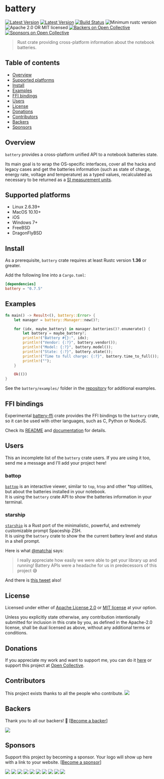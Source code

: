 # battery

[![Latest Version](https://img.shields.io/crates/v/battery.svg)](https://crates.io/crates/battery)
[![Latest Version](https://docs.rs/battery/badge.svg)](https://docs.rs/battery)
[![Build Status](https://github.com/svartalf/rust-battery/workflows/Continuous%20integration/badge.svg)](https://github.com/svartalf/rust-battery/actions?workflow=Continuous+integration)
![Minimum rustc version](https://img.shields.io/badge/rustc-1.36+-yellow.svg)
![Apache 2.0 OR MIT licensed](https://img.shields.io/badge/license-Apache2.0%2FMIT-blue.svg)
[![Backers on Open Collective](https://opencollective.com/rust-battery/backers/badge.svg)](#backers)
[![Sponsors on Open Collective](https://opencollective.com/rust-battery/sponsors/badge.svg)](#sponsors)

> Rust crate providing cross-platform information about the notebook batteries.

## Table of contents

 * [Overview](#overview)
 * [Supported platforms](#supported-platforms)
 * [Install](#install)
 * [Examples](#examples)
 * [FFI bindings](#ffi-bindings)
 * [Users](#users)
 * [License](#license)
 * [Donations](#donations)
 * [Contributors](#contributors)
 * [Backers](#backers)
 * [Sponsors](#sponsors)

## Overview

`battery` provides a cross-platform unified API to a notebook batteries state.

Its main goal is to wrap the OS-specific interfaces, cover all the hacks and legacy cases
and get the batteries information (such as state of charge, energy rate, voltage and temperature)
as a typed values, recalculated as necessary to be returned as a [SI measurement units](https://www.bipm.org/en/measurement-units/).

## Supported platforms

* Linux 2.6.39+
* MacOS 10.10+
* iOS
* Windows 7+
* FreeBSD
* DragonFlyBSD

## Install

As a prerequisite, `battery` crate requires at least Rustc version **1.36** or greater.

Add the following line into a `Cargo.toml`:

```toml
[dependencies]
battery = "0.7.5"
```

## Examples

```rust
fn main() -> Result<(), battery::Error> {
    let manager = battery::Manager::new()?;

    for (idx, maybe_battery) in manager.batteries()?.enumerate() {
        let battery = maybe_battery?;
        println!("Battery #{}:", idx);
        println!("Vendor: {:?}", battery.vendor());
        println!("Model: {:?}", battery.model());
        println!("State: {:?}", battery.state());
        println!("Time to full charge: {:?}", battery.time_to_full());
        println!("");
    }

    Ok(())
}
```

See the `battery/examples/` folder in the [repository](https://github.com/svartalf/rust-battery/blob/master/battery/examples/simple.rs)
for additional examples.

## FFI bindings

Experimental [battery-ffi](https://crates.io/crates/battery-ffi) crate provides the FFI bindings to the `battery` crate,
so it can be used with other languages, such as C, Python or NodeJS.

Check its [README](https://github.com/svartalf/rust-battery/tree/master/battery-ffi)
and [documentation](https://docs.rs/battery-ffi) for details.

## Users

This an incomplete list of the `battery` crate users. If you are using it too,
send me a message and I'll add your project here!

### battop

[`battop`](https://github.com/svartalf/rust-battop) is an interactive viewer,
similar to `top`, `htop` and other \*top utilities, but about the batteries installed in your notebook.\
It is using the `battery` crate API to show the batteries information in your terminal.

### starship

[`starship`](https://github.com/starship/starship) is a Rust port of the minimalistic, powerful,
and extremely customizable prompt Spaceship ZSH.\
It is using the `battery` crate to show the the current battery level and status in a shell prompt.

Here is what [@matchai](https://github.com/matchai) says:

> I really appreciate how easily we were able to get your library up and running!
> Battery APIs were a headache for us in predecessors of this project 😅

And there is [this tweet](https://twitter.com/matchai/status/1135906726392283136) also!

## License

Licensed under either of [Apache License 2.0](https://github.com/svartalf/rust-battery/blob/master/LICENSE-APACHE)
or [MIT license](https://github.com/svartalf/rust-battery/blob/master/LICENSE-MIT) at your option.

Unless you explicitly state otherwise, any contribution intentionally submitted for inclusion in this crate by you,
as defined in the Apache-2.0 license, shall be dual licensed as above, without any additional terms or conditions.

## Donations

If you appreciate my work and want to support me, you can do it [here](https://svartalf.info/donate/) or
support this project at [Open Collective](https://opencollective.com/rust-battery).

## Contributors

This project exists thanks to all the people who contribute.
<a href="https://github.com/svartalf/rust-battery/graphs/contributors"><img src="https://opencollective.com/rust-battery/contributors.svg?width=890&button=false" /></a>

## Backers

Thank you to all our backers! 🙏 [[Become a backer](https://opencollective.com/rust-battery#backer)]

<a href="https://opencollective.com/rust-battery#backers" target="_blank"><img src="https://opencollective.com/rust-battery/backers.svg?width=890"></a>

## Sponsors

Support this project by becoming a sponsor. Your logo will show up here with a link to your website. [[Become a sponsor](https://opencollective.com/rust-battery#sponsor)]

<a href="https://opencollective.com/rust-battery/sponsor/0/website" target="_blank"><img src="https://opencollective.com/rust-battery/sponsor/0/avatar.svg"></a>
<a href="https://opencollective.com/rust-battery/sponsor/1/website" target="_blank"><img src="https://opencollective.com/rust-battery/sponsor/1/avatar.svg"></a>
<a href="https://opencollective.com/rust-battery/sponsor/2/website" target="_blank"><img src="https://opencollective.com/rust-battery/sponsor/2/avatar.svg"></a>
<a href="https://opencollective.com/rust-battery/sponsor/3/website" target="_blank"><img src="https://opencollective.com/rust-battery/sponsor/3/avatar.svg"></a>
<a href="https://opencollective.com/rust-battery/sponsor/4/website" target="_blank"><img src="https://opencollective.com/rust-battery/sponsor/4/avatar.svg"></a>
<a href="https://opencollective.com/rust-battery/sponsor/5/website" target="_blank"><img src="https://opencollective.com/rust-battery/sponsor/5/avatar.svg"></a>
<a href="https://opencollective.com/rust-battery/sponsor/6/website" target="_blank"><img src="https://opencollective.com/rust-battery/sponsor/6/avatar.svg"></a>
<a href="https://opencollective.com/rust-battery/sponsor/7/website" target="_blank"><img src="https://opencollective.com/rust-battery/sponsor/7/avatar.svg"></a>
<a href="https://opencollective.com/rust-battery/sponsor/8/website" target="_blank"><img src="https://opencollective.com/rust-battery/sponsor/8/avatar.svg"></a>
<a href="https://opencollective.com/rust-battery/sponsor/9/website" target="_blank"><img src="https://opencollective.com/rust-battery/sponsor/9/avatar.svg"></a>
